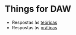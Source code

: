 # Things for DAW

- Respostas às [teóricas](https://github.com/JMota49508/DAWSTUDY2324/tree/main/docs)
- Respostas às [práticas](https://github.com/JMota49508/DAWSTUDY2324/tree/main/src/main/kotlin/pt/isel/study/daw)